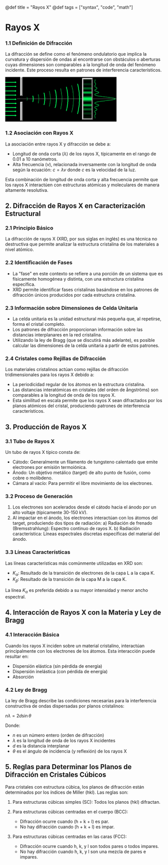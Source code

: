 @def title = "Rayos X"
@def tags = ["syntax", "code", "math"]

# Rayos X

### 1.1 Definición de Difracción
La difracción se define como el fenómeno ondulatorio que implica la curvatura y dispersión de ondas al encontrarse con obstáculos o aberturas cuyas dimensiones son comparables a la longitud de onda del fenómeno incidente. Este proceso resulta en patrones de interferencia característicos.

![difrac](/materiales/image-2.png)

### 1.2 Asociación con Rayos X
La asociación entre rayos X y difracción se debe a:
- Longitud de onda corta ($\lambda$) de los rayos X, típicamente en el rango de 0.01 a 10 nanómetros.
- Alta frecuencia ($\nu$), relacionada inversamente con la longitud de onda según la ecuación:
  $c = \lambda \nu$
  donde $c$ es la velocidad de la luz.

Esta combinación de longitud de onda corta y alta frecuencia permite que los rayos X interactúen con estructuras atómicas y moleculares de manera altamente resolutiva.

## 2. Difracción de Rayos X en Caracterización Estructural

### 2.1 Principio Básico
La difracción de rayos X (XRD, por sus siglas en inglés) es una técnica no destructiva que permite analizar la estructura cristalina de los materiales a nivel atómico.

### 2.2 Identificación de Fases
- La "fase" en este contexto se refiere a una porción de un sistema que es físicamente homogénea y distinta, con una estructura cristalina específica.
- XRD permite identificar fases cristalinas basándose en los patrones de difracción únicos producidos por cada estructura cristalina.

### 2.3 Información sobre Dimensiones de Celda Unitaria
- La celda unitaria es la unidad estructural más pequeña que, al repetirse, forma el cristal completo.
- Los patrones de difracción proporcionan información sobre las distancias interplanares en la red cristalina.
- Utilizando la ley de Bragg (que se discutirá más adelante), es posible calcular las dimensiones de la celda unitaria a partir de estos patrones.

### 2.4 Cristales como Rejillas de Difracción
Los materiales cristalinos actúan como rejillas de difracción tridimensionales para los rayos X debido a:
- La periodicidad regular de los átomos en la estructura cristalina.
- Las distancias interatómicas en cristales (del orden de ångströms) son comparables a la longitud de onda de los rayos X.
- Esta similitud en escala permite que los rayos X sean difractados por los planos atómicos del cristal, produciendo patrones de interferencia característicos.

## 3. Producción de Rayos X

### 3.1 Tubo de Rayos X
Un tubo de rayos X típico consta de:
- Cátodo: Generalmente un filamento de tungsteno calentado que emite electrones por emisión termoiónica.
- Ánodo: Un objetivo metálico (target) de alto punto de fusión, como cobre o molibdeno.
- Cámara al vacío: Para permitir el libre movimiento de los electrones.

### 3.2 Proceso de Generación
1. Los electrones son acelerados desde el cátodo hacia el ánodo por un alto voltaje (típicamente 30-150 kV).
2. Al impactar en el ánodo, los electrones interactúan con los átomos del target, produciendo dos tipos de radiación:
   a) Radiación de frenado (Bremsstrahlung): Espectro continuo de rayos X.
   b) Radiación característica: Líneas espectrales discretas específicas del material del ánodo.

### 3.3 Líneas Características
Las líneas características más comúnmente utilizadas en XRD son:
- $K_\alpha$: Resultado de la transición de electrones de la capa L a la capa K.
- $K_\beta$: Resultado de la transición de la capa M a la capa K.

La línea $K_\alpha$ es preferida debido a su mayor intensidad y menor ancho espectral.

## 4. Interacción de Rayos X con la Materia y Ley de Bragg

### 4.1 Interacción Básica
Cuando los rayos X inciden sobre un material cristalino, interactúan principalmente con los electrones de los átomos. Esta interacción puede resultar en:
- Dispersión elástica (sin pérdida de energía)
- Dispersión inelástica (con pérdida de energía)
- Absorción

### 4.2 Ley de Bragg
La ley de Bragg describe las condiciones necesarias para la interferencia constructiva de ondas dispersadas por planos cristalinos:

$n\lambda = 2d \sin\theta$

Donde:
- $n$ es un número entero (orden de difracción)
- $\lambda$ es la longitud de onda de los rayos X incidentes
- $d$ es la distancia interplanar
- $\theta$ es el ángulo de incidencia (y reflexión) de los rayos X

## 5. Reglas para Determinar los Planos de Difracción en Cristales Cúbicos

Para cristales con estructura cúbica, los planos de difracción están determinados por los índices de Miller (hkl). Las reglas son:

1. Para estructuras cúbicas simples (SC): Todos los planos (hkl) difractan.

2. Para estructuras cúbicas centradas en el cuerpo (BCC):
   - Difracción ocurre cuando (h + k + l) es par.
   - No hay difracción cuando (h + k + l) es impar.

3. Para estructuras cúbicas centradas en las caras (FCC):
   - Difracción ocurre cuando h, k, y l son todos pares o todos impares.
   - No hay difracción cuando h, k, y l son una mezcla de pares e impares.


